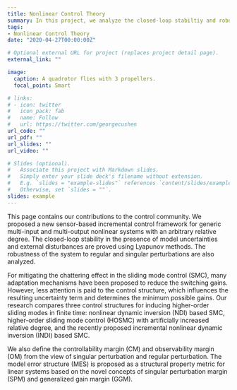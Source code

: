 ```yaml
---
title: Nonlinear Control Theory
summary: In this project, we analyze the closed-loop stabiltiy and robustness of systems under nonlinear control, using Lyapunov methods and the nonlinear system perturbation theory.
tags:
- Nonlinear Control Theory
date: "2020-04-27T00:00:00Z"

# Optional external URL for project (replaces project detail page).
external_link: ""

image:
  caption: A quadrotor flies with 3 propellers.
  focal_point: Smart

# links:
# - icon: twitter
#   icon_pack: fab
#   name: Follow
#   url: https://twitter.com/georgecushen
url_code: ""
url_pdf: ""
url_slides: ""
url_video: ""

# Slides (optional).
#   Associate this project with Markdown slides.
#   Simply enter your slide deck's filename without extension.
#   E.g. `slides = "example-slides"` references `content/slides/example-slides.md`.
#   Otherwise, set `slides = ""`.
slides: example
---
```


This page contains our contributions to the control community. We proposed a new sensor-based incremental control framework for generic multi-input and multi-output nonlinear systems with an arbitrary relative degree. The closed-loop stability in the presence of model uncertainties and external disturbances are proved using Lyapunov methods. The robustness of the system to regular and singular perturbations are also analyzed. 

For mitigating the chattering effect in the sliding mode control (SMC), many adaptation mechanisms have been proposed to reduce the switching gains. However, less attention is paid to the control structure, which influences the resulting uncertainty term and determines the minimum possible gains. Our research compares three control structures for inducing higher-order sliding modes in finite time: nonlinear dynamic inversion (NDI) based SMC, higher-order sliding mode control (HOSMC) with artificially increased relative degree, and the recently proposed incremental nonlinear dynamic inversion (INDI) based SMC. 

We also define the controllability margin (CM) and observability margin (OM) from the view of singular perturbation and regular perturbation. The model error structure (MES) is proposed as a structural property metric for linear systems based on the novel concepts of singular perturbation margin (SPM) and generalized gain margin (GGM).
